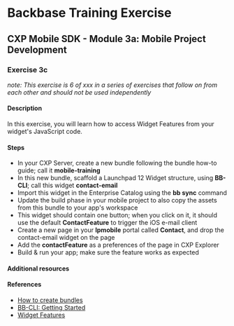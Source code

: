 # Backbase Training Exercise

## CXP Mobile SDK - Module 3a: Mobile Project Development

### Exercise 3c

_note: This exercise is 6 of xxx in a series of exercises that follow on from each other and should not be used independently_

#### Description

In this exercise, you will learn how to access Widget Features from your widget's JavaScript code.

#### Steps

 - In your CXP Server, create a new bundle following the bundle how-to guide; call it **mobile-training**
 - In this new bundle, scaffold a Launchpad 12 Widget structure, using **BB-CLI**; call this widget **contact-email**
 - Import this widget in the Enterprise Catalog using the **bb sync** command
 - Update the build phase in your mobile project to also copy the assets from this bundle to your app's workspace
 - This widget should contain one button; when you click on it, it should use the default **ContactFeature** to trigger the iOS e-mail client
 - Create a new page in your **lpmobile** portal called **Contact**, and drop the contact-email widget on the page
 - Add  the **contactFeature** as a preferences of the page in CXP Explorer
 - Build & run your app; make sure the feature works as expected

#### Additional resources

#### References

 - [How to create bundles](https://my.backbase.com/resources/how-to-guides/what-are-bundles-how-can-they-help-me-and-how-do-i-make-them/)
 - [BB-CLI: Getting Started](https://my.backbase.com/resources/how-to-guides/bb-cli-the-one-cli-to-rule-them-all/)
 - [Widget Features](https://my.backbase.com/resources/documentation/mobile-sdk/0.11-beta/mobileapp_widgetfeatures.html)
